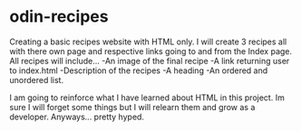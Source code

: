 # odin-recipes
Creating a basic recipes website with HTML only. I will create 3 recipes all with there own page and respective links going to and from the Index page. All recipes will include...
-An image of the final recipe
-A link returning user to index.html
-Description of the recipes
-A heading
-An ordered and unordered list.

I am going to reinforce what I have learned about HTML in this project. Im sure I will forget some things but I will relearn them and grow as a developer. Anyways... pretty hyped.
